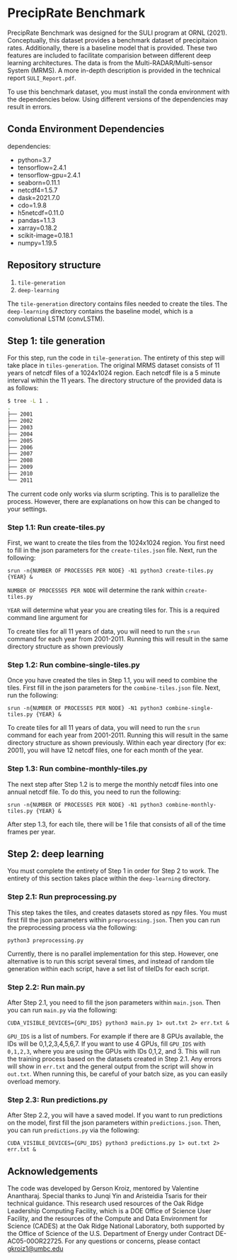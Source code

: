 # PrecipRate Benchmark
PrecipRate Benchmark was designed for the SULI program at ORNL (2021). Conceptually, this dataset provides a benchmark dataset of precipitaion rates. Additionally, there is a baseline model that is provided. These two features are included to facilitate comparision between different deep learning architectures. The data is from the Multi-RADAR/Multi-sensor System (MRMS). A more in-depth description is provided in the technical report ```SULI_Report.pdf```.

To use this benchmark dataset, you must install the conda environment with the dependencies below. Using different versions of the dependencies may result in errors.


## Conda Environment Dependencies
dependencies:
  - python=3.7
  - tensorflow=2.4.1
  - tensorflow-gpu=2.4.1
  - seaborn=0.11.1
  - netcdf4=1.5.7
  - dask=2021.7.0
  - cdo=1.9.8
  - h5netcdf=0.11.0
  - pandas=1.1.3
  - xarray=0.18.2
  - scikit-image=0.18.1
  - numpy=1.19.5


## Repository structure
1) ```tile-generation```
2) ```deep-learning```

The ```tile-generation``` directory contains files needed to create the tiles. The ```deep-learning``` directory contains the baseline model, which is a convolutional LSTM (convLSTM).

## Step 1: tile generation 
For this step, run the code in ```tile-generation```. The entirety of this step will take place in ```tiles-generation```. The original MRMS dataset consists of 11 years of netcdf files of a 1024x1024 region. Each netcdf file is a 5 minute interval within the 11 years. The directory structure of the provided data is as follows:

```bash
$ tree -L 1 .
.
├── 2001
├── 2002
├── 2003
├── 2004
├── 2005
├── 2006
├── 2007
├── 2008
├── 2009
├── 2010
└── 2011
```

The current code only works via slurm scripting. This is to parallelize the process. However, there are explanations on how this can be changed to your settings.

### Step 1.1: Run create-tiles.py
First, we want to create the tiles from the 1024x1024 region. You first need to fill in the json parameters for the ```create-tiles.json``` file. Next, run the following:

```
srun -n{NUMBER OF PROCESSES PER NODE} -N1 python3 create-tiles.py {YEAR} &
```

```NUMBER OF PROCESSES PER NODE``` will determine the rank within ```create-tiles.py```

```YEAR``` will determine what year you are creating tiles for. This is a required command line argument for 

To create tiles for all 11 years of data, you will need to run the ```srun``` command for each year from 2001-2011. Running this will result in the same directory structure as shown previously

### Step 1.2: Run combine-single-tiles.py
Once you have created the tiles in Step 1.1, you will need to combine the tiles. First fill in the json parameters for the ```combine-tiles.json``` file. Next, run the following:

```
srun -n{NUMBER OF PROCESSES PER NODE} -N1 python3 combine-single-tiles.py {YEAR} &
```

To create tiles for all 11 years of data, you will need to run the ```srun``` command for each year from 2001-2011. Running this will result in the same directory structure as shown previously. Within each year directory (for ex: 2001), you will have 12 netcdf files, one for each month of the year. 


### Step 1.3: Run combine-monthly-tiles.py
The next step after Step 1.2 is to merge the monthly netcdf files into one annual netcdf file. To do this, you need to run the following:

```
srun -n{NUMBER OF PROCESSES PER NODE} -N1 python3 combine-monthly-tiles.py {YEAR} &
```

After step 1.3, for each tile, there will be 1 file that consists of all of the time frames per year.


## Step 2: deep learning
You must complete the entirety of Step 1 in order for Step 2 to work. The entirety of this section takes place within the ```deep-learning``` directory.

### Step 2.1: Run preprocessing.py
This step takes the tiles, and creates datasets stored as npy files. You must first fill the json parameters within ```preprocessing.json```. Then you can run the preprocessing process via the following:

```
python3 preprocessing.py
```

Currently, there is no parallel implementation for this step. However, one alternative is to run this script several times, and instead of random tile generation within each script, have a set list of tileIDs for each script.

### Step 2.2: Run main.py
After Step 2.1, you need to fill the json parameters within ```main.json```.  Then you can run ```main.py``` via the following:

```
CUDA_VISIBLE_DEVICES={GPU_IDS} python3 main.py 1> out.txt 2> err.txt &
```

```GPU_IDS``` is a list of numbers. For example if there are 8 GPUs available, the IDs will be 0,1,2,3,4,5,6,7. If you want to use 4 GPUs, fill ```GPU_IDS``` with ```0,1,2,3```, where you are using the GPUs with IDs 0,1,2, and 3.
This will run the training process based on the datasets created in Step 2.1. Any errors will show in ```err.txt``` and the general output from the script will show in ```out.txt```. When running this, be careful of your batch size, as you can easily overload memory.

### Step 2.3: Run predictions.py
After Step 2.2, you will have a saved model. If you want to run predictions on the model, first fill the json parameters within ```predictions.json```. Then, you can run ```predictions.py``` via the following:

```
CUDA_VISIBLE_DEVICES={GPU_IDS} python3 predictions.py 1> out.txt 2> err.txt &
```

## Acknowledgements

The code was developed by Gerson Kroiz, mentored by Valentine Anantharaj. Special thanks to Junqi Yin and Aristeidia Tsaris for their technical guidance. This research used resources of the Oak Ridge Leadership Computing Facility, which is a DOE Office of Science User Facility, and the resources of the Compute and Data Environment for Science (CADES) at the Oak Ridge National Laboratory, both supported by the Office of Science of the U.S. Department of Energy under Contract DE-AC05-00OR22725. For any questions or concerns, please contact gkroiz1@umbc.edu